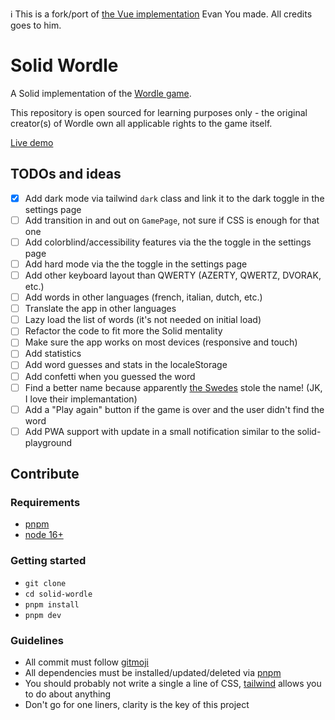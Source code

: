 ℹ️ This is a fork/port of [the Vue implementation](https://github.com/yyx990803/vue-wordle) Evan You made. All credits goes to him.

# Solid Wordle

A Solid implementation of the [Wordle game](https://www.powerlanguage.co.uk/wordle/).

This repository is open sourced for learning purposes only - the original creator(s) of Wordle own all applicable rights to the game itself.

[Live demo](https://solid-wordle.netlify.app/)

## TODOs and ideas

- [x] Add dark mode via tailwind `dark` class and link it to the dark toggle in the settings page
- [ ] Add transition in and out on `GamePage`, not sure if CSS is enough for that one
- [ ] Add colorblind/accessibility features via the the toggle in the settings page
- [ ] Add hard mode via the the toggle in the settings page
- [ ] Add other keyboard layout than QWERTY (AZERTY, QWERTZ, DVORAK, etc.)
- [ ] Add words in other languages (french, italian, dutch, etc.)
- [ ] Translate the app in other languages
- [ ] Lazy load the list of words (it's not needed on initial load)
- [ ] Refactor the code to fit more the Solid mentality
- [ ] Make sure the app works on most devices (responsive and touch)
- [ ] Add statistics
- [ ] Add word guesses and stats in the localeStorage
- [ ] Add confetti when you guessed the word
- [ ] Find a better name because apparently [the Swedes](https://github.com/krawaller/swordle) stole the name! (JK, I love their implemantation)
- [ ] Add a "Play again" button if the game is over and the user didn't find the word
- [ ] Add PWA support with update in a small notification similar to the solid-playground

## Contribute

### Requirements

- [pnpm](https://pnpm.io/)
- [node 16+](https://nodejs.org/en/)

### Getting started

- `git clone`
- `cd solid-wordle`
- `pnpm install`
- `pnpm dev`

### Guidelines

- All commit must follow [gitmoji](https://gitmoji.dev/)
- All dependencies must be installed/updated/deleted via [pnpm](https://pnpm.io/)
- You should probably not write a single a line of CSS, [tailwind](https://tailwindcss.com/) allows you to do about anything
- Don't go for one liners, clarity is the key of this project
